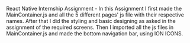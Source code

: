 React Native Internship Assignment - 
In this Assignment I first made the MainContainer.js and all the 5 different pages' js file with their respective names.
After that I did the styling and basic designing as asked in the assignment of the required screens.
Then I imported all the js files in MainContainer.js and made the bottom navigation bar, using ION ICONS.
